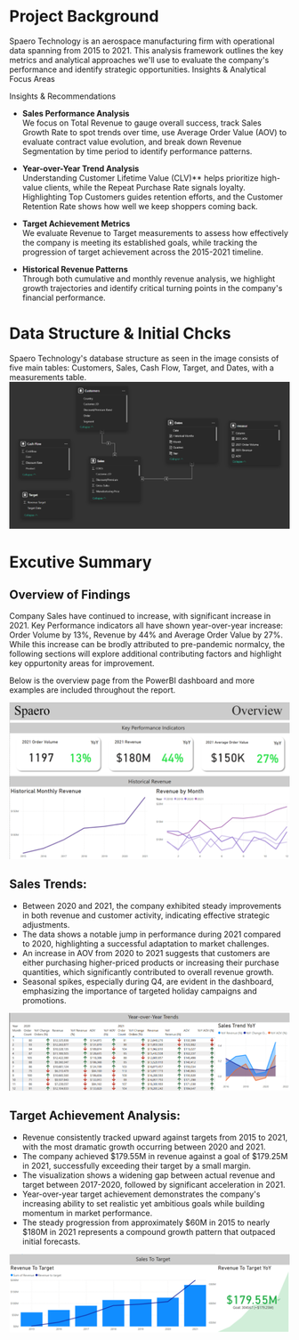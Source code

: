 # Project Background
Spaero Technology is an aerospace manufacturing firm with operational data spanning from 2015 to 2021. This analysis framework outlines the key metrics and analytical approaches we'll use to evaluate the company's performance and identify strategic opportunities.
Insights & Analytical Focus Areas

Insights & Recommendations  
- **Sales Performance Analysis**  
  We focus on Total Revenue to gauge overall success, track Sales Growth Rate to spot trends over time, use Average Order Value (AOV) to evaluate contract value 
  evolution, and break down Revenue Segmentation by time period to identify performance patterns.

- **Year-over-Year Trend Analysis**  
  Understanding Customer Lifetime Value (CLV)** helps prioritize high-value clients, while the Repeat Purchase Rate signals loyalty. Highlighting Top Customers       guides retention efforts, and the Customer Retention Rate shows how well we keep shoppers coming back.  

- **Target Achievement Metrics**  
  We evaluate Revenue to Target measurements to assess how effectively the company is meeting its established goals, while tracking the progression of target 
  achievement across the 2015-2021 timeline.

- **Historical Revenue Patterns**  
  Through both cumulative and monthly revenue analysis, we highlight growth trajectories and identify critical turning points in the company's financial 
  performance. 

# Data Structure & Initial Chcks
Spaero Technology's database structure as seen in the image consists of five main tables: Customers, Sales, Cash Flow, Target, and Dates, with a measurements table.
![image](https://github.com/Ahmdmnz/NorthWind-Analysis/blob/main/Screenshot%202025-04-19%20190308.png)

# Excutive Summary
## Overview of Findings
Company Sales have continued to increase, with significant increase in 2021. Key Performance indicators all have shown year-over-year increase: Order Volume by 13%, Revenue by 44% and Average Order Value by 27%. While this increase can be brodly attributed to pre-pandemic normalcy, the following sections will explore additional contributing factors and highlight key oppurtonity areas for improvement.

Below is the overview page from the PowerBI dashboard and more examples are included throughout the report.

![image](https://github.com/Ahmdmnz/NorthWind-Analysis/blob/main/Screenshot%202025-04-19%20191732.png)

## Sales Trends:
- Between 2020 and 2021, the company exhibited steady improvements in both revenue and customer activity, indicating effective strategic adjustments.
- The data shows a notable jump in performance during 2021 compared to 2020, highlighting a successful adaptation to market challenges.
- An increase in AOV from 2020 to 2021 suggests that customers are either purchasing higher-priced products or increasing their purchase quantities, which significantly contributed to overall revenue growth.
- Seasonal spikes, especially during Q4, are evident in the dashboard, emphasizing the importance of targeted holiday campaigns and promotions.

![image](https://github.com/Ahmdmnz/NorthWind-Analysis/blob/main/%E2%80%8F%E2%80%8F%D9%84%D9%82%D8%B7%D8%A9%20%D8%A7%D9%84%D8%B4%D8%A7%D8%B4%D8%A9%20(1517).png?raw=true)

## Target Achievement Analysis:
- Revenue consistently tracked upward against targets from 2015 to 2021, with the most dramatic growth occurring between 2020 and 2021.
- The company achieved $179.55M in revenue against a goal of $179.25M in 2021, successfully exceeding their target by a small margin.
- The visualization shows a widening gap between actual revenue and target between 2017-2020, followed by significant acceleration in 2021.
- Year-over-year target achievement demonstrates the company's increasing ability to set realistic yet ambitious goals while building momentum in market performance.
- The steady progression from approximately $60M in 2015 to nearly $180M in 2021 represents a compound growth pattern that outpaced initial forecasts.

![image](https://github.com/Ahmdmnz/NorthWind-Analysis/blob/main/Screenshot%202025-04-19%20191917.png)
